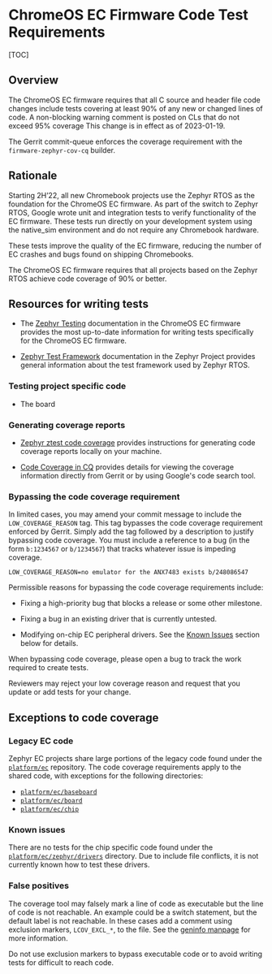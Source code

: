 # ChromeOS EC Firmware Code Test Requirements

[TOC]

## Overview

The ChromeOS EC firmware requires that all C source and header file code changes
include tests covering at least 90% of any new or changed lines of code. A
non-blocking warning comment is posted on CLs that do not exceed 95% coverage
This change is in effect as of 2023-01-19.

The Gerrit commit-queue enforces the coverage requirement with the
`firmware-zephyr-cov-cq` builder.

## Rationale

Starting 2H’22, all new Chromebook projects use the Zephyr RTOS as the
foundation for the ChromeOS EC firmware.  As part of the switch to Zephyr RTOS,
Google wrote unit and integration tests to verify functionality of the EC
firmware.  These tests run directly on your development system using the
native_sim environment and do not require any Chromebook hardware.

These tests improve the quality of the EC firmware, reducing the number of EC
crashes and bugs found on shipping Chromebooks.

The ChromeOS EC firmware requires that all projects based on the Zephyr RTOS
achieve code coverage of 90% or better.

## Resources for writing tests

* The [Zephyr Testing] documentation in the ChromeOS EC firmware provides the
  most up-to-date information for writing tests specifically for the ChromeOS EC
  firmware.

* [Zephyr Test Framework] documentation in the Zephyr Project provides general
  information about the test framework used by Zephyr RTOS.

### Testing project specific code

* The board

### Generating coverage reports

* [Zephyr ztest code coverage] provides instructions for generating code coverage
reports locally on your machine.

* [Code Coverage in CQ] provides details for viewing the coverage information
  directly from Gerrit or by using Google's code search tool.

### Bypassing the code coverage requirement

In limited cases, you may amend your commit message to include the
`LOW_COVERAGE_REASON` tag. This tag bypasses the code coverage requirement
enforced by Gerrit. Simply add the tag followed by a description to justify
bypassing code coverage. You must include a reference to a bug (in the form
`b:1234567` or `b/1234567`) that tracks whatever issue is impeding coverage.

```
LOW_COVERAGE_REASON=no emulator for the ANX7483 exists b/248086547
```

Permissible reasons for bypassing the code coverage requirements include:

* Fixing a high-priority bug that blocks a release or some other milestone.

* Fixing a bug in an existing driver that is currently untested.

* Modifying on-chip EC peripheral drivers. See the [Known Issues](#known_issues)
  section below for details.

When bypassing code coverage, please open a bug to track the work required to
create tests.

Reviewers may reject your low coverage reason and request that you update or add
tests for your change.

## Exceptions to code coverage

### Legacy EC code

Zephyr EC projects share large portions of the legacy code found under the
[`platform/ec`] repository. The code coverage requirements apply to the shared
code, with exceptions for the following directories:

* [`platform/ec/baseboard`]
* [`platform/ec/board`]
* [`platform/ec/chip`]

### Known issues

There are no tests for the chip specific code found under the
[`platform/ec/zephyr/drivers`] directory. Due to include file conflicts, it is
not currently known how to test these drivers.

### False positives

The coverage tool may falsely mark a line of code as executable but the line of
code is not reachable. An example could be a switch statement, but the default
label is not reachable. In these cases add a comment using exclusion markers,
`LCOV_EXCL_*`,  to the file.  See the [geninfo manpage] for more information.

Do not use exclusion markers to bypass executable code or to avoid writing tests
for difficult to reach code.


[`platform/ec/baseboard`]: https://source.chromium.org/chromiumos/chromiumos/codesearch/+/main:src/platform/ec/baseboard
[`platform/ec/board`]: https://source.chromium.org/chromiumos/chromiumos/codesearch/+/main:src/platform/ec/board
[`platform/ec/chip`]: https://source.chromium.org/chromiumos/chromiumos/codesearch/+/main:src/platform/ec/chip
[`platform/ec/zephyr/drivers`]: https://source.chromium.org/chromiumos/chromiumos/codesearch/+/main:src/platform/ec/zephyr/drivers
[Zephyr Testing]: ./zephyr/ztest.md
[Zephyr Test Framework]: https://docs.zephyrproject.org/latest/develop/test/ztest.html
[Zephyr ztest code coverage]: ./code_coverage.md#Zephyr-ztest-code-coverage
[Code Coverage in CQ]: ./code_coverage.md#code-coverage-in-cq
[`platform/ec`]: https://source.chromium.org/chromiumos/chromiumos/codesearch/+/main:src/platform/ec/
[geninfo manpage]: https://manpages.debian.org/unstable/lcov/geninfo.1.en.html
